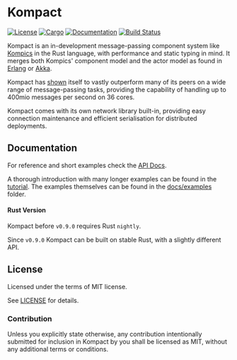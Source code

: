 Kompact
=======

[![License](https://img.shields.io/badge/license-MIT-blue.svg)](https://github.com/kompics/kompact)
[![Cargo](https://img.shields.io/crates/v/kompact.svg)](https://crates.io/crates/kompact)
[![Documentation](https://docs.rs/kompact/badge.svg)](https://docs.rs/kompact)
[![Build Status](https://travis-ci.org/kompics/kompact.svg?branch=master)](https://travis-ci.org/kompics/kompact)

Kompact is an in-development message-passing component system like [Kompics](https://kompics.github.io/docs/current/) in the Rust language, with performance and static typing in mind. It merges both Kompics' component model and the actor model as found in [Erlang](http://www.erlang.se/) or [Akka](https://akka.io/).

Kompact has [shown](https://kompics.github.io/kompicsbenches/) itself to vastly outperform many of its peers on a wide range of message-passing tasks, providing the capability of handling up to 400mio messages per second on 36 cores.

Kompact comes with its own network library built-in, providing easy connection maintenance and efficient serialisation for distributed deployments.

## Documentation

For reference and short examples check the [API Docs](https://docs.rs/kompact).

A thorough introduction with many longer examples can be found in the [tutorial](https://kompics.github.io/kompact/). The examples themselves can be found in the [docs/examples](docs/examples) folder.

#### Rust Version

Kompact before `v0.9.0` requires Rust `nightly`.

Since `v0.9.0` Kompact can be built on stable Rust, with a slightly different API.

## License

Licensed under the terms of MIT license.

See [LICENSE](LICENSE) for details.

### Contribution

Unless you explicitly state otherwise, any contribution intentionally submitted for inclusion in Kompact by you shall be licensed as MIT, without any additional terms or conditions.
